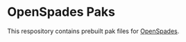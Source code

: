 OpenSpades Paks
===============

This respository contains prebuilt pak files for [OpenSpades](http://openspades.yvt.jp).
